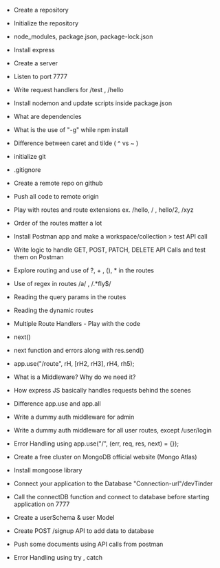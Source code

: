 - Create a repository
- Initialize the repository
- node_modules, package.json, package-lock.json
- Install express
- Create a server
- Listen to port 7777
- Write request handlers for /test , /hello
- Install nodemon and update scripts inside package.json
- What are dependencies
- What is the use of "-g" while npm install
- Difference between caret and tilde ( ^ vs ~ )

- initialize git
- .gitignore
- Create a remote repo on github
- Push all code to remote origin
- Play with routes and route extensions ex. /hello, / , hello/2, /xyz
- Order of the routes matter a lot
- Install Postman app and make a workspace/collection > test API call
- Write logic to handle GET, POST, PATCH, DELETE API Calls and test them on Postman
- Explore routing and use of ?, + , (), \* in the routes
- Use of regex in routes /a/ , /.\*fly$/
- Reading the query params in the routes
- Reading the dynamic routes

- Multiple Route Handlers - Play with the code
- next()
- next function and errors along with res.send()
- app.use("/route", rH, [rH2, rH3], rH4, rh5);
- What is a Middleware? Why do we need it?
- How express JS basically handles requests behind the scenes
- Difference app.use and app.all
- Write a dummy auth middleware for admin
- Write a dummy auth middleware for all user routes, except /user/login
- Error Handling using app.use("/", (err, req, res, next) = {});

- Create a free cluster on MongoDB official website (Mongo Atlas)
- Install mongoose library
- Connect your application to the Database "Connection-url"/devTinder
- Call the connectDB function and connect to database before starting application on 7777
- Create a userSchema & user Model
- Create POST /signup API to add data to database
- Push some documents using API calls from postman
- Error Handling using try , catch
